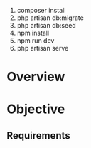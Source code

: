1. composer install
2. php artisan db:migrate
3. php artisan db:seed
4. npm install
5. npm run dev
6. php artisan serve

# Overview

# Objective

## Requirements
